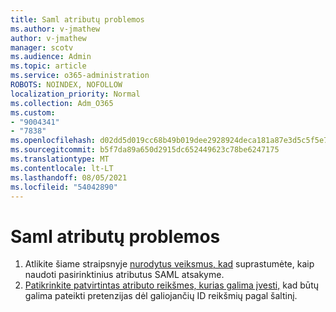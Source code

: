 ```yaml
---
title: Saml atributų problemos
ms.author: v-jmathew
author: v-jmathew
manager: scotv
ms.audience: Admin
ms.topic: article
ms.service: o365-administration
ROBOTS: NOINDEX, NOFOLLOW
localization_priority: Normal
ms.collection: Adm_O365
ms.custom:
- "9004341"
- "7838"
ms.openlocfilehash: d02dd5d019cc68b49b019dee2928924deca181a87e3d5c5f5e7689a8eb5664e2
ms.sourcegitcommit: b5f7da89a650d2915dc652449623c78be6247175
ms.translationtype: MT
ms.contentlocale: lt-LT
ms.lasthandoff: 08/05/2021
ms.locfileid: "54042890"
---
```

# <a name="issues-with-saml-attributes"></a>Saml atributų problemos

1. Atlikite šiame straipsnyje [nurodytus veiksmus, kad](https://docs.microsoft.com/answers/questions/99054/how-to-use-custom-attributes-in-saml-response.html) suprastumėte, kaip naudoti pasirinktinius atributus SAML atsakyme.
2. [Patikrinkite patvirtintas atributo reikšmes, kurias galima įvesti,](https://docs.microsoft.com/azure/active-directory/develop/active-directory-claims-mapping#table-3-valid-id-values-per-source) kad būtų galima pateikti pretenzijas dėl galiojančių ID reikšmių pagal šaltinį.
